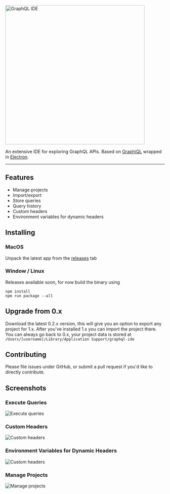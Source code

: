 <img src="https://rawgit.com/tklovett/graphql-ide/master/assets/logo.svg" alt="GraphQL IDE" align="center" width="440">

An extensive IDE for exploring GraphQL APIs. Based on [GraphiQL] wrapped in [Electron].

-----------

## Features

- Manage projects
- Import/export
- Store queries
- Query history
- Custom headers
- Environment variables for dynamic headers

## Installing

### MacOS

Unpack the latest app from the [releases][0] tab

### Window / Linux

Releases available soon, for now build the binary using

````
npm install
npm run package --all
````

## Upgrade from 0.x

Download the latest 0.2.x version, this will give you an option to export any project for 1.x.
After you've installed 1.x you can import the project there. You can always go back to 0.x, your project data is stored at
`/Users/[username]/Library/Application Support/graphql-ide`

## Contributing

Please file issues under GitHub, or submit a pull request if you'd like to directly contribute.

## Screenshots

### Execute Queries

![Execute queries]

### Custom Headers

![Custom headers]

### Environment Variables for Dynamic Headers

![Custom headers]

### Manage Projects

![Manage projects]


[0]: https://github.com/redound/graphql-ide/releases
[GraphiQL]: https://github.com/graphql/graphiql
[Electron]: https://electron.atom.io/
[Execute queries]: https://raw.githubusercontent.com/tklovett/graphql-ide/readme/assets/screenshot-1.png
[Custom headers]: https://raw.githubusercontent.com/tklovett/graphql-ide/readme/assets/screenshot-2.png
[Custom headers]: https://raw.githubusercontent.com/tklovett/graphql-ide/readme/assets/screenshot-3.png
[Manage projects]: https://raw.githubusercontent.com/tklovett/graphql-ide/readme/assets/screenshot-4.png
